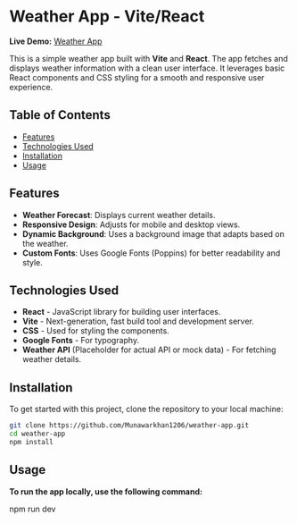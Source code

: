 # Weather App - Vite/React

**Live Demo:** [Weather App](https://weather-web-in-react.vercel.app/)

This is a simple weather app built with **Vite** and **React**. The app fetches and displays weather information with a clean user interface. It leverages basic React components and CSS styling for a smooth and responsive user experience.

## Table of Contents

- [Features](#features)
- [Technologies Used](#technologies-used)
- [Installation](#installation)
- [Usage](#usage)

## Features

- **Weather Forecast**: Displays current weather details.
- **Responsive Design**: Adjusts for mobile and desktop views.
- **Dynamic Background**: Uses a background image that adapts based on the weather.
- **Custom Fonts**: Uses Google Fonts (Poppins) for better readability and style.

## Technologies Used

- **React** - JavaScript library for building user interfaces.
- **Vite** - Next-generation, fast build tool and development server.
- **CSS** - Used for styling the components.
- **Google Fonts** - For typography.
- **Weather API** (Placeholder for actual API or mock data) - For fetching weather details.

## Installation

To get started with this project, clone the repository to your local machine:

```bash
git clone https://github.com/Munawarkhan1206/weather-app.git
cd weather-app
npm install

```

## Usage

**To run the app locally, use the following command:**

npm run dev
